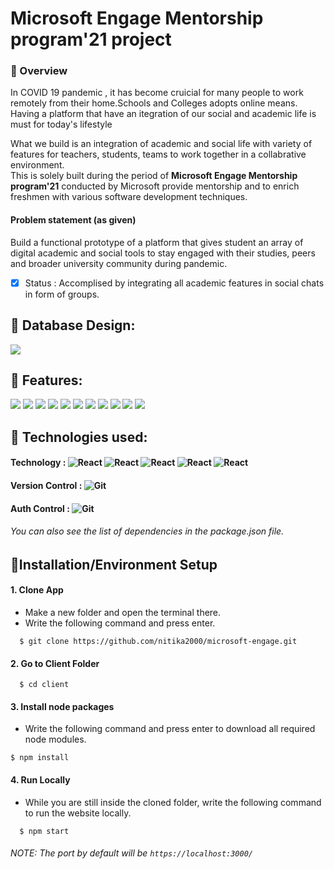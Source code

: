 # Microsoft Engage Mentorship program'21 project   

### 🚩 Overview 
In COVID 19 pandemic , it has become cruicial for many people to work remotely from their home.Schools and Colleges adopts online means. Having a platform that have an itegration of our social and academic life is must for today's lifestyle

What we build is an integration of academic and social life with variety of features for teachers, students, teams to work together in a collabrative environment.  
This is solely built during the period of **Microsoft Engage Mentorship program'21** conducted by Microsoft provide mentorship and to enrich freshmen with various software development techniques. 

#### Problem statement (as given)
Build a functional prototype of a platform that gives student an array of digital academic and social tools to stay engaged with their studies, peers and broader university community during pandemic.
- [x] Status : Accomplised by integrating all academic features in social chats in form of groups.

## 🚩 Database Design:
<img src="/readme_assets/Engage_final_page-0001.jpg">

## 🚩 Features:
<img src="/readme_assets/Engage_final_page-0002.jpg">
<img src="/readme_assets/Engage_final_page-0003.jpg">
<img src="/readme_assets/Engage_final_page-0004.jpg">
<img src="/readme_assets/Engage_final_page-0005.jpg">
<img src="/readme_assets/Engage_final_page-0006.jpg">
<img src="/readme_assets/Engage_final_page-0007.jpg">
<img src="/readme_assets/Engage_final_page-0008.jpg">
<img src="/readme_assets/Engage_final_page-0009.jpg">
<img src="/readme_assets/Engage_final_page-0010.jpg">
<img src="/readme_assets/Engage_final_page-0011.jpg">
<img src="/readme_assets/Engage_final_page-0012.jpg">

##  🚩 Technologies used:
#### Technology : <img alt="React" src="https://img.shields.io/badge/-React-blue" /> <img alt="React" src="https://img.shields.io/badge/-NodeJs-green" /> <img alt="React" src="https://img.shields.io/badge/-Tailwind-orange" /> <img alt="React" src="https://img.shields.io/badge/-SocketIO-red" /> <img alt="React" src="https://img.shields.io/badge/-PeerJS-yellow" />
#### Version Control : <img alt="Git" src="https://img.shields.io/badge/-Git-orange"/>  
#### Auth Control : <img alt="Git" src="https://img.shields.io/badge/-Firebase-yellow"/>  
###### You can also see the list of dependencies in the package.json file.

## 🚩Installation/Environment Setup 

  #### 1. Clone App
  
  * Make a new folder and open the terminal there.
  * Write the following command and press enter.
  
  ```
    $ git clone https://github.com/nitika2000/microsoft-engage.git
  ```
  #### 2. Go to Client Folder
  
  ```
    $ cd client
  ```
    
 #### 3. Install node packages
  * Write the following command and press enter to download all required node modules.
 
   ```
   $ npm install 
  ```
  
#### 4. Run Locally

 * While you are still inside the cloned folder, write the following command to run the website locally. 
 
 ```
   $ npm start
 ```
  
 ###### NOTE: The port by default will be ```https://localhost:3000/```
